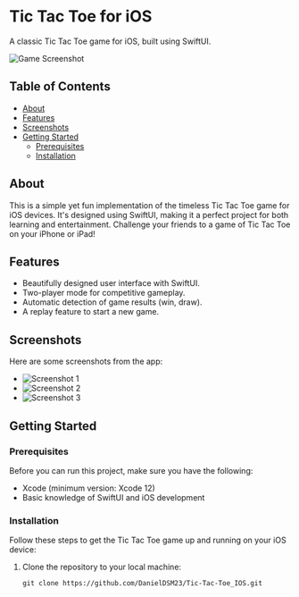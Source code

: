 # Tic Tac Toe for iOS

A classic Tic Tac Toe game for iOS, built using SwiftUI.

![Game Screenshot](https://i.ibb.co/TYf0GLZ/ttt1.png)

## Table of Contents

- [About](#about)
- [Features](#features)
- [Screenshots](#screenshots)
- [Getting Started](#getting-started)
  - [Prerequisites](#prerequisites)
  - [Installation](#installation)

## About

This is a simple yet fun implementation of the timeless Tic Tac Toe game for iOS devices. It's designed using SwiftUI, making it a perfect project for both learning and entertainment. Challenge your friends to a game of Tic Tac Toe on your iPhone or iPad!

## Features

- Beautifully designed user interface with SwiftUI.
- Two-player mode for competitive gameplay.
- Automatic detection of game results (win, draw).
- A replay feature to start a new game.

## Screenshots

Here are some screenshots from the app:

- ![Screenshot 1](https://i.ibb.co/6sHs1mm/ttt2.png)
- ![Screenshot 2](https://i.ibb.co/YjQLPRr/ttt3.png)
- ![Screenshot 3](https://i.ibb.co/WgTsrsB/ttt4.png)

## Getting Started

### Prerequisites

Before you can run this project, make sure you have the following:

- Xcode (minimum version: Xcode 12)
- Basic knowledge of SwiftUI and iOS development

### Installation

Follow these steps to get the Tic Tac Toe game up and running on your iOS device:

1. Clone the repository to your local machine:

   ```shell
   git clone https://github.com/DanielDSM23/Tic-Tac-Toe_IOS.git
